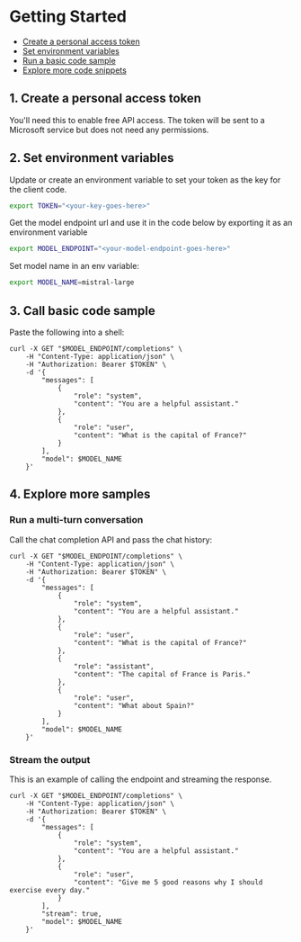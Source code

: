 

# Getting Started

- [Create a personal access token](#create-a-personal-access-token)
- [Set environment variables](#set-environment-variables)
- [Run a basic code sample](#run-a-basic-code-sample)
- [Explore more code snippets](#explore-more-samples)

## 1. Create a personal access token

You'll need this to enable free API access. The token will be sent to a Microsoft service but does not need any permissions.

## 2. Set environment variables
Update or create an environment variable to set your token as the key for the client code.

```bash
export TOKEN="<your-key-goes-here>"

```
Get the model endpoint url and use it in the code below by exporting it as an environment variable

```bash
export MODEL_ENDPOINT="<your-model-endpoint-goes-here>"
```

Set model name in an env variable:

```bash
export MODEL_NAME=mistral-large
```

## 3. Call basic code sample

Paste the following into a shell:


```console
curl -X GET "$MODEL_ENDPOINT/completions" \
    -H "Content-Type: application/json" \
    -H "Authorization: Bearer $TOKEN" \
    -d '{
        "messages": [
            {
                "role": "system",
                "content": "You are a helpful assistant."
            },
            {
                "role": "user",
                "content": "What is the capital of France?"
            }
        ],
        "model": $MODEL_NAME
    }'
```


## 4. Explore more samples


### Run a multi-turn conversation

Call the chat completion API and pass the chat history:


```console
curl -X GET "$MODEL_ENDPOINT/completions" \
    -H "Content-Type: application/json" \
    -H "Authorization: Bearer $TOKEN" \
    -d '{
        "messages": [
            {
                "role": "system",
                "content": "You are a helpful assistant."
            },
            {
                "role": "user",
                "content": "What is the capital of France?"
            },
            {
                "role": "assistant",
                "content": "The capital of France is Paris."
            },
            {
                "role": "user",
                "content": "What about Spain?"
            }
        ],
        "model": $MODEL_NAME
    }'
```


### Stream the output

This is an example of calling the endpoint and streaming the response.


```console
curl -X GET "$MODEL_ENDPOINT/completions" \
    -H "Content-Type: application/json" \
    -H "Authorization: Bearer $TOKEN" \
    -d '{
        "messages": [
            {
                "role": "system",
                "content": "You are a helpful assistant."
            },
            {
                "role": "user",
                "content": "Give me 5 good reasons why I should exercise every day."
            }
        ],
        "stream": true,
        "model": $MODEL_NAME
    }'
```

